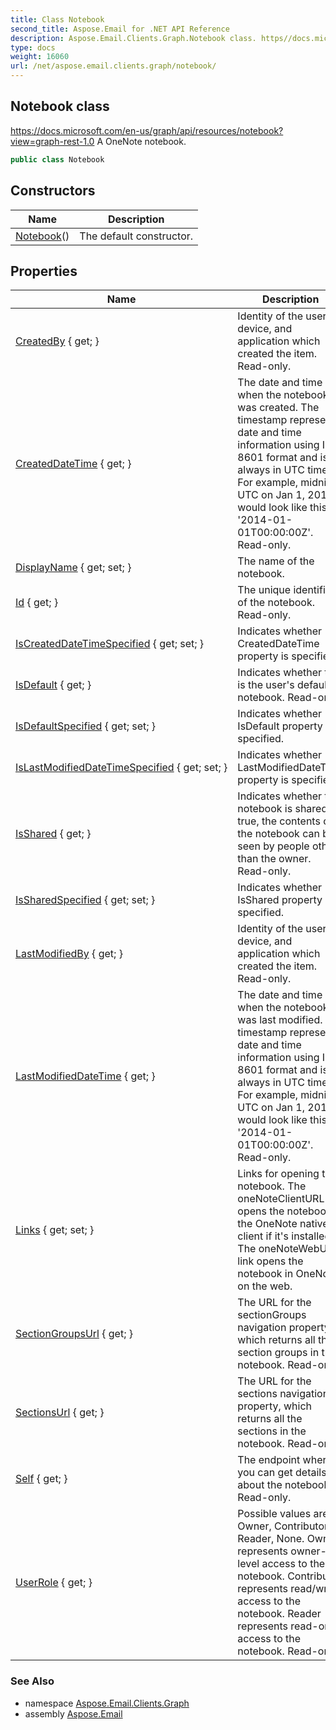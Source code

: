 ```yaml
---
title: Class Notebook
second_title: Aspose.Email for .NET API Reference
description: Aspose.Email.Clients.Graph.Notebook class. https//docs.microsoft.com/enus/graph/api/resources/notebookviewgraphrest1.0 A OneNote notebook
type: docs
weight: 16060
url: /net/aspose.email.clients.graph/notebook/
---
```

## Notebook class

https://docs.microsoft.com/en-us/graph/api/resources/notebook?view=graph-rest-1.0 A OneNote notebook.

```csharp
public class Notebook
```

## Constructors

| Name | Description |
| --- | --- |
| [Notebook](notebook/)() | The default constructor. |

## Properties

| Name | Description |
| --- | --- |
| [CreatedBy](../../aspose.email.clients.graph/notebook/createdby/) { get; } | Identity of the user, device, and application which created the item. Read-only. |
| [CreatedDateTime](../../aspose.email.clients.graph/notebook/createddatetime/) { get; } | The date and time when the notebook was created. The timestamp represents date and time information using ISO 8601 format and is always in UTC time. For example, midnight UTC on Jan 1, 2014 would look like this: '2014-01-01T00:00:00Z'. Read-only. |
| [DisplayName](../../aspose.email.clients.graph/notebook/displayname/) { get; set; } | The name of the notebook. |
| [Id](../../aspose.email.clients.graph/notebook/id/) { get; } | The unique identifier of the notebook. Read-only. |
| [IsCreatedDateTimeSpecified](../../aspose.email.clients.graph/notebook/iscreateddatetimespecified/) { get; set; } | Indicates whether CreatedDateTime property is specified. |
| [IsDefault](../../aspose.email.clients.graph/notebook/isdefault/) { get; } | Indicates whether this is the user's default notebook. Read-only. |
| [IsDefaultSpecified](../../aspose.email.clients.graph/notebook/isdefaultspecified/) { get; set; } | Indicates whether IsDefault property is specified. |
| [IsLastModifiedDateTimeSpecified](../../aspose.email.clients.graph/notebook/islastmodifieddatetimespecified/) { get; set; } | Indicates whether LastModifiedDateTime property is specified. |
| [IsShared](../../aspose.email.clients.graph/notebook/isshared/) { get; } | Indicates whether the notebook is shared. If true, the contents of the notebook can be seen by people other than the owner. Read-only. |
| [IsSharedSpecified](../../aspose.email.clients.graph/notebook/issharedspecified/) { get; set; } | Indicates whether IsShared property is specified. |
| [LastModifiedBy](../../aspose.email.clients.graph/notebook/lastmodifiedby/) { get; } | Identity of the user, device, and application which created the item. Read-only. |
| [LastModifiedDateTime](../../aspose.email.clients.graph/notebook/lastmodifieddatetime/) { get; } | The date and time when the notebook was last modified. The timestamp represents date and time information using ISO 8601 format and is always in UTC time. For example, midnight UTC on Jan 1, 2014 would look like this: '2014-01-01T00:00:00Z'. Read-only. |
| [Links](../../aspose.email.clients.graph/notebook/links/) { get; set; } | Links for opening the notebook. The oneNoteClientURL link opens the notebook in the OneNote native client if it's installed. The oneNoteWebURL link opens the notebook in OneNote on the web. |
| [SectionGroupsUrl](../../aspose.email.clients.graph/notebook/sectiongroupsurl/) { get; } | The URL for the sectionGroups navigation property, which returns all the section groups in the notebook. Read-only. |
| [SectionsUrl](../../aspose.email.clients.graph/notebook/sectionsurl/) { get; } | The URL for the sections navigation property, which returns all the sections in the notebook. Read-only. |
| [Self](../../aspose.email.clients.graph/notebook/self/) { get; } | The endpoint where you can get details about the notebook. Read-only. |
| [UserRole](../../aspose.email.clients.graph/notebook/userrole/) { get; } | Possible values are: Owner, Contributor, Reader, None. Owner represents owner-level access to the notebook. Contributor represents read/write access to the notebook. Reader represents read-only access to the notebook. Read-only. |

### See Also

* namespace [Aspose.Email.Clients.Graph](../../aspose.email.clients.graph/)
* assembly [Aspose.Email](../../)



